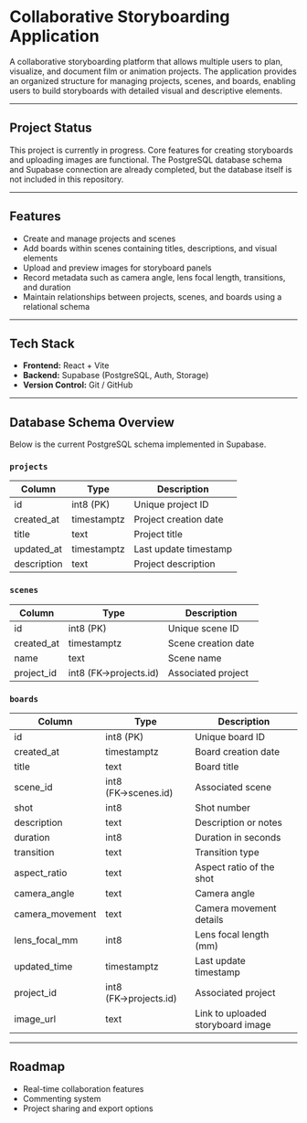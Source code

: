 # Collaborative Storyboarding Application

A collaborative storyboarding platform that allows multiple users to plan, visualize, and document film or animation projects. The application provides an organized structure for managing projects, scenes, and boards, enabling users to build storyboards with detailed visual and descriptive elements.

---

## Project Status

This project is currently in progress. Core features for creating storyboards and uploading images are functional. The PostgreSQL database schema and Supabase connection are already completed, but the database itself is not included in this repository.

---

## Features

- Create and manage projects and scenes  
- Add boards within scenes containing titles, descriptions, and visual elements  
- Upload and preview images for storyboard panels  
- Record metadata such as camera angle, lens focal length, transitions, and duration  
- Maintain relationships between projects, scenes, and boards using a relational schema  

---

## Tech Stack

- **Frontend:** React + Vite  
- **Backend:** Supabase (PostgreSQL, Auth, Storage)  
- **Version Control:** Git / GitHub  

---

## Database Schema Overview

Below is the current PostgreSQL schema implemented in Supabase.

### `projects`

| Column       | Type        | Description                |
|---------------|-------------|----------------------------|
| id            | int8 (PK)   | Unique project ID          |
| created_at    | timestamptz | Project creation date      |
| title         | text        | Project title              |
| updated_at    | timestamptz | Last update timestamp      |
| description   | text        | Project description        |

### `scenes`

| Column       | Type        | Description                |
|---------------|-------------|----------------------------|
| id            | int8 (PK)   | Unique scene ID            |
| created_at    | timestamptz | Scene creation date        |
| name          | text        | Scene name                 |
| project_id    | int8 (FK→projects.id) | Associated project   |

### `boards`

| Column           | Type        | Description                        |
|------------------|-------------|------------------------------------|
| id               | int8 (PK)   | Unique board ID                    |
| created_at       | timestamptz | Board creation date                |
| title            | text        | Board title                        |
| scene_id         | int8 (FK→scenes.id) | Associated scene          |
| shot             | int8        | Shot number                        |
| description      | text        | Description or notes               |
| duration         | int8        | Duration in seconds                |
| transition       | text        | Transition type                    |
| aspect_ratio     | text        | Aspect ratio of the shot           |
| camera_angle     | text        | Camera angle                       |
| camera_movement  | text        | Camera movement details            |
| lens_focal_mm    | int8        | Lens focal length (mm)             |
| updated_time     | timestamptz | Last update timestamp              |
| project_id       | int8 (FK→projects.id) | Associated project       |
| image_url        | text        | Link to uploaded storyboard image  |

---

## Roadmap

- Real-time collaboration features  
- Commenting system  
- Project sharing and export options  
